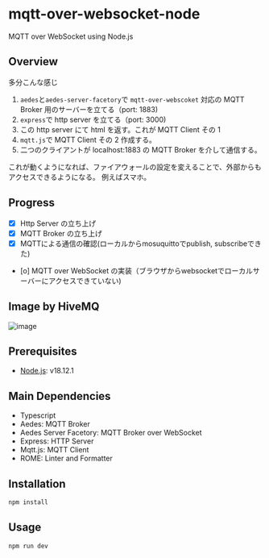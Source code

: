 # mqtt-over-websocket-node

MQTT over WebSocket using Node.js

## Overview

多分こんな感じ

1. `aedes`と`aedes-server-facetory`で `mqtt-over-webscoket` 対応の MQTT Broker 用のサーバーを立てる（port: 1883)
2. `express`で http server を立てる（port: 3000)
3. この http server にて html を返す。これが MQTT Client その 1
4. `mqtt.js`で MQTT Client その 2 作成する。
5. 二つのクライアントが localhost:1883 の MQTT Broker を介して通信する。

これが動くようになれば、ファイアウォールの設定を変えることで、外部からもアクセスできるようになる。
例えばスマホ。

## Progress

- [x] Http Server の立ち上げ
- [x] MQTT Broker の立ち上げ
- [x] MQTTによる通信の確認(ローカルからmosuquittoでpublish, subscribeできた)
- [o] MQTT over WebSocket の実装（ブラウザからwebsocketでローカルサーバーにアクセスできていない)

## Image by HiveMQ

![image](https://user-images.githubusercontent.com/84656786/208614097-0e1b088f-75e0-4d59-9140-20a2e27a7e68.png)

## Prerequisites

- [Node.js](https://nodejs.org/en/): v18.12.1

## Main Dependencies

- Typescript
- Aedes: MQTT Broker
- Aedes Server Facetory: MQTT Broker over WebSocket
- Express: HTTP Server
- Mqtt.js: MQTT Client
- ROME: Linter and Formatter

## Installation

```bash
npm install
```

## Usage

```bash
npm run dev
```
